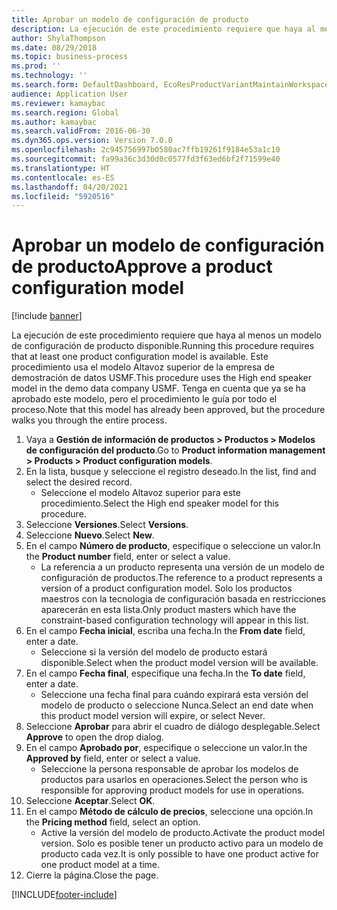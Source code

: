 ```yaml
---
title: Aprobar un modelo de configuración de producto
description: La ejecución de este procedimiento requiere que haya al menos un modelo de configuración de producto disponible.
author: ShylaThompson
ms.date: 08/29/2018
ms.topic: business-process
ms.prod: ''
ms.technology: ''
ms.search.form: DefaultDashboard, EcoResProductVariantMaintainWorkspace, PCProductConfigurationModelListPage, PCProductModelVersion, PCApproveProductModelVersion, HcmWorkerLookUp
audience: Application User
ms.reviewer: kamaybac
ms.search.region: Global
ms.author: kamaybac
ms.search.validFrom: 2016-06-30
ms.dyn365.ops.version: Version 7.0.0
ms.openlocfilehash: 2c945756997b0580ac7ffb19261f9184e53a1c10
ms.sourcegitcommit: fa99a36c3d30d0c0577fd3f63ed6bf2f71599e40
ms.translationtype: HT
ms.contentlocale: es-ES
ms.lasthandoff: 04/20/2021
ms.locfileid: "5920516"
---
```

# <a name="approve-a-product-configuration-model"></a><span data-ttu-id="b5ca4-103">Aprobar un modelo de configuración de producto</span><span class="sxs-lookup"><span data-stu-id="b5ca4-103">Approve a product configuration model</span></span>

[!include [banner](../../includes/banner.md)]

<span data-ttu-id="b5ca4-104">La ejecución de este procedimiento requiere que haya al menos un modelo de configuración de producto disponible.</span><span class="sxs-lookup"><span data-stu-id="b5ca4-104">Running this procedure requires that at least one product configuration model is available.</span></span> <span data-ttu-id="b5ca4-105">Este procedimiento usa el modelo Altavoz superior de la empresa de demostración de datos USMF.</span><span class="sxs-lookup"><span data-stu-id="b5ca4-105">This procedure uses the High end speaker model in the demo data company USMF.</span></span> <span data-ttu-id="b5ca4-106">Tenga en cuenta que ya se ha aprobado este modelo, pero el procedimiento le guía por todo el proceso.</span><span class="sxs-lookup"><span data-stu-id="b5ca4-106">Note that this model has already been approved, but the procedure walks you through the entire process.</span></span>

1. <span data-ttu-id="b5ca4-107">Vaya a **Gestión de información de productos \> Productos \> Modelos de configuración del producto**.</span><span class="sxs-lookup"><span data-stu-id="b5ca4-107">Go to **Product information management \> Products \> Product configuration models**.</span></span>
1. <span data-ttu-id="b5ca4-108">En la lista, busque y seleccione el registro deseado.</span><span class="sxs-lookup"><span data-stu-id="b5ca4-108">In the list, find and select the desired record.</span></span>
    * <span data-ttu-id="b5ca4-109">Seleccione el modelo Altavoz superior para este procedimiento.</span><span class="sxs-lookup"><span data-stu-id="b5ca4-109">Select the High end speaker model for this procedure.</span></span>  
1. <span data-ttu-id="b5ca4-110">Seleccione **Versiones**.</span><span class="sxs-lookup"><span data-stu-id="b5ca4-110">Select **Versions**.</span></span>
1. <span data-ttu-id="b5ca4-111">Seleccione **Nuevo**.</span><span class="sxs-lookup"><span data-stu-id="b5ca4-111">Select **New**.</span></span>
1. <span data-ttu-id="b5ca4-112">En el campo **Número de producto**, especifique o seleccione un valor.</span><span class="sxs-lookup"><span data-stu-id="b5ca4-112">In the **Product number** field, enter or select a value.</span></span>
    * <span data-ttu-id="b5ca4-113">La referencia a un producto representa una versión de un modelo de configuración de productos.</span><span class="sxs-lookup"><span data-stu-id="b5ca4-113">The reference to a product represents a version of a product configuration model.</span></span> <span data-ttu-id="b5ca4-114">Solo los productos maestros con la tecnología de configuración basada en restricciones aparecerán en esta lista.</span><span class="sxs-lookup"><span data-stu-id="b5ca4-114">Only product masters which have the constraint-based configuration technology will appear in this list.</span></span>  
1. <span data-ttu-id="b5ca4-115">En el campo **Fecha inicial**, escriba una fecha.</span><span class="sxs-lookup"><span data-stu-id="b5ca4-115">In the **From date** field, enter a date.</span></span>
    * <span data-ttu-id="b5ca4-116">Seleccione si la versión del modelo de producto estará disponible.</span><span class="sxs-lookup"><span data-stu-id="b5ca4-116">Select when the product model version will be available.</span></span>  
1. <span data-ttu-id="b5ca4-117">En el campo **Fecha final**, especifique una fecha.</span><span class="sxs-lookup"><span data-stu-id="b5ca4-117">In the **To date** field, enter a date.</span></span>
    * <span data-ttu-id="b5ca4-118">Seleccione una fecha final para cuándo expirará esta versión del modelo de producto o seleccione Nunca.</span><span class="sxs-lookup"><span data-stu-id="b5ca4-118">Select an end date when this product model version will expire, or select Never.</span></span>  
1. <span data-ttu-id="b5ca4-119">Seleccione **Aprobar** para abrir el cuadro de diálogo desplegable.</span><span class="sxs-lookup"><span data-stu-id="b5ca4-119">Select **Approve** to open the drop dialog.</span></span>
1. <span data-ttu-id="b5ca4-120">En el campo **Aprobado por**, especifique o seleccione un valor.</span><span class="sxs-lookup"><span data-stu-id="b5ca4-120">In the **Approved by** field, enter or select a value.</span></span>
    * <span data-ttu-id="b5ca4-121">Seleccione la persona responsable de aprobar los modelos de productos para usarlos en operaciones.</span><span class="sxs-lookup"><span data-stu-id="b5ca4-121">Select the person who is responsible for approving product models for use in operations.</span></span>  
1. <span data-ttu-id="b5ca4-122">Seleccione **Aceptar**.</span><span class="sxs-lookup"><span data-stu-id="b5ca4-122">Select **OK**.</span></span>
1. <span data-ttu-id="b5ca4-123">En el campo **Método de cálculo de precios**, seleccione una opción.</span><span class="sxs-lookup"><span data-stu-id="b5ca4-123">In the **Pricing method** field, select an option.</span></span>
    * <span data-ttu-id="b5ca4-124">Active la versión del modelo de producto.</span><span class="sxs-lookup"><span data-stu-id="b5ca4-124">Activate the product model version.</span></span> <span data-ttu-id="b5ca4-125">Solo es posible tener un producto activo para un modelo de producto cada vez.</span><span class="sxs-lookup"><span data-stu-id="b5ca4-125">It is only possible to have one product active for one product model at a time.</span></span>  
1. <span data-ttu-id="b5ca4-126">Cierre la página.</span><span class="sxs-lookup"><span data-stu-id="b5ca4-126">Close the page.</span></span>



[!INCLUDE[footer-include](../../../includes/footer-banner.md)]